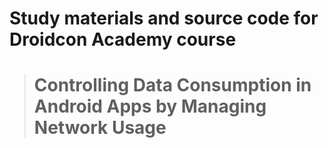 # Study materials and source code for **Droidcon Academy** course 
> # Controlling Data Consumption in Android Apps by Managing Network Usage 
